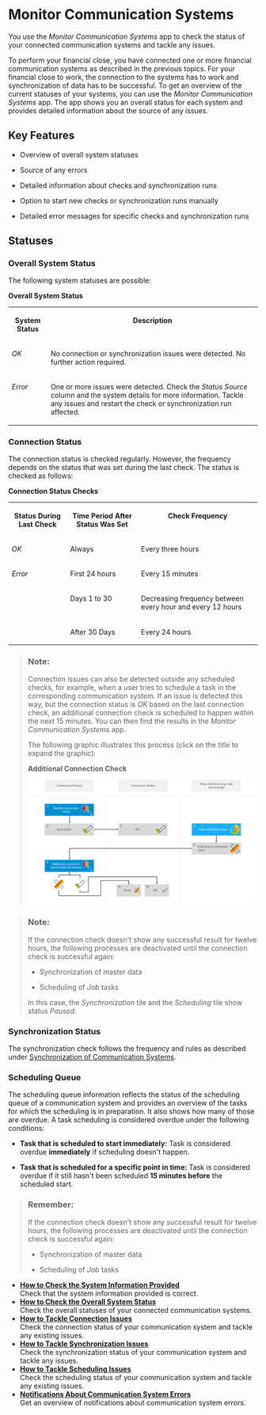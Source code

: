 <!-- loioa215069e4c534617acde3e03393b3168 -->

# Monitor Communication Systems

You use the *Monitor Communication Systems* app to check the status of your connected communication systems and tackle any issues.

To perform your financial close, you have connected one or more financial communication systems as described in the previous topics. For your financial close to work, the connection to the systems has to work and synchronization of data has to be successful. To get an overview of the current statuses of your systems, you can use the *Monitor Communication Systems* app. The app shows you an overall status for each system and provides detailed information about the source of any issues.



<a name="loioa215069e4c534617acde3e03393b3168__section_yzc_lwt_ytb"/>

## Key Features

-   Overview of overall system statuses

-   Source of any errors

-   Detailed information about checks and synchronization runs

-   Option to start new checks or synchronization runs manually

-   Detailed error messages for specific checks and synchronization runs




<a name="loioa215069e4c534617acde3e03393b3168__section_zgv_l2p_g5b"/>

## Statuses



### Overall System Status

The following system statuses are possible:

**Overall System Status**


<table>
<tr>
<th valign="top">

System Status



</th>
<th valign="top">

Description



</th>
</tr>
<tr>
<td valign="top">

*OK*



</td>
<td valign="top">

No connection or synchronization issues were detected. No further action required.



</td>
</tr>
<tr>
<td valign="top">

*Error*



</td>
<td valign="top">

One or more issues were detected. Check the *Status Source* column and the system details for more information. Tackle any issues and restart the check or synchronization run affected.



</td>
</tr>
</table>



### Connection Status

The connection status is checked regularly. However, the frequency depends on the status that was set during the last check. The status is checked as follows:

**Connection Status Checks**


<table>
<tr>
<th valign="top">

Status During Last Check



</th>
<th valign="top">

Time Period After Status Was Set



</th>
<th valign="top">

Check Frequency



</th>
</tr>
<tr>
<td valign="top">

*OK*



</td>
<td valign="top">

Always



</td>
<td valign="top">

Every three hours



</td>
</tr>
<tr>
<td valign="top" rowspan="3">

*Error*



</td>
<td valign="top">

First 24 hours



</td>
<td valign="top">

Every 15 minutes



</td>
</tr>
<tr>
<td valign="top">

Days 1 to 30



</td>
<td valign="top">

Decreasing frequency between every hour and every 12 hours



</td>
</tr>
<tr>
<td valign="top">

After 30 Days



</td>
<td valign="top">

Every 24 hours



</td>
</tr>
</table>

> ### Note:  
> Connection issues can also be detected outside any scheduled checks, for example, when a user tries to schedule a task in the corresponding communication system. If an issue is detected this way, but the connection status is *OK* based on the last connection check, an additional connection check is scheduled to happen within the next 15 minutes. You can then find the results in the *Monitor Communication Systems* app.
> 
> The following graphic illustrates this process \(click on the title to expand the graphic\):
> 
>   
>   
> **Additional Connection Check**
> 
> ![Graphic depicting the process leading to an additional connection check: First, a regular check is successful and set the connection status to OK. Then, a user tries to schedule a job in the same communication system. The scheduling fails due to connection issues. Accordingly, an additional connection check is planned to start within the next 15 minutes. If this check is successful, the connection status stays in status OK. If the check fails, the connection status for this system is set to Error.](images/Image_Extraordinary_Connection_Check_f12b958.png "Additional Connection Check")

> ### Note:  
> If the connection check doesn't show any successful result for twelve hours, the following processes are deactivated until the connection check is successful again:
> 
> -   Synchronization of master data
> 
> -   Scheduling of *Job* tasks
> 
> 
> In this case, the *Synchronization* tile and the *Scheduling* tile show status *Paused*.



### Synchronization Status

The synchronization check follows the frequency and rules as described under [Synchronization of Communication Systems](Connectivity/synchronization-of-communication-systems-a86348d.md).



### Scheduling Queue

The scheduling queue information reflects the status of the scheduling queue of a communication system and provides an overview of the tasks for which the scheduling is in preparation. It also shows how many of those are overdue. A task scheduling is considered overdue under the following conditions:

-   **Task that is scheduled to start immediately:** Task is considered overdue **immediately** if scheduling doesn't happen.

-   **Task that is scheduled for a specific point in time:** Task is considered overdue if it still hasn't been scheduled **15 minutes before** the scheduled start.


> ### Remember:  
> If the connection check doesn't show any successful result for twelve hours, the following processes are deactivated until the connection check is successful again:
> 
> -   Synchronization of master data
> 
> -   Scheduling of *Job* tasks

-   **[How to Check the System Information Provided](how-to-check-the-system-information-provided-1f3c6dd.md "Check that the system information provided is correct.")**  
Check that the system information provided is correct.
-   **[How to Check the Overall System Status](how-to-check-the-overall-system-status-f30be05.md "Check the overall statuses of your connected communication systems.")**  
Check the overall statuses of your connected communication systems.
-   **[How to Tackle Connection Issues](how-to-tackle-connection-issues-7b0898e.md "Check the connection status of your communication system and tackle any existing
		issues.")**  
Check the connection status of your communication system and tackle any existing issues.
-   **[How to Tackle Synchronization Issues](how-to-tackle-synchronization-issues-ed8c4ec.md "Check the synchronization status of your communication system and tackle any issues.")**  
Check the synchronization status of your communication system and tackle any issues.
-   **[How to Tackle Scheduling Issues](how-to-tackle-scheduling-issues-3f7687a.md "Check the scheduling status of your communication system and tackle any existing issues.")**  
Check the scheduling status of your communication system and tackle any existing issues.
-   **[Notifications About Communication System Errors](notifications-about-communication-system-errors-8bf4cd3.md "Get an overview of notifications about communication system errors.")**  
Get an overview of notifications about communication system errors.

